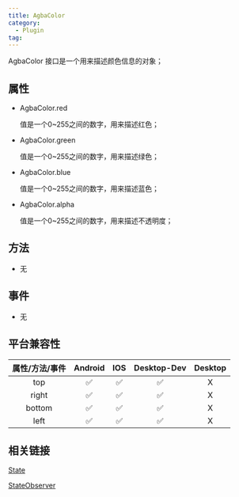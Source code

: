 ```yaml
---
title: AgbaColor
category:
  - Plugin
tag:
---
```


AgbaColor 接口是一个用来描述颜色信息的对象；
 

## 属性

- AgbaColor.red
  
  值是一个0~255之间的数字，用来描述红色；

- AgbaColor.green
  
  值是一个0~255之间的数字，用来描述绿色；

- AgbaColor.blue
  
  值是一个0~255之间的数字，用来描述蓝色；

- AgbaColor.alpha
  
  值是一个0~255之间的数字，用来描述不透明度；
 

## 方法
- 无

## 事件
- 无

## 平台兼容性


| 属性/方法/事件 | Android | IOS | Desktop-Dev | Desktop |
|:------------:|:-------:|:---:|:-----------:|:-------:|
| top          | ✅      | ✅  | ✅          | X       |
| right          | ✅      | ✅  | ✅          | X       |
| bottom          | ✅      | ✅  | ✅          | X       |
| left          | ✅      | ✅  | ✅          | X       |

## 相关链接

[State]("../state/index.md)

[StateObserver](../state-observer/index.md)
